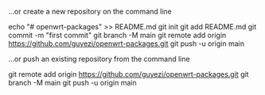 …or create a new repository on the command line

echo "# openwrt-packages" >> README.md
git init
git add README.md
git commit -m "first commit"
git branch -M main
git remote add origin https://github.com/guyezi/openwrt-packages.git
git push -u origin main

…or push an existing repository from the command line

git remote add origin https://github.com/guyezi/openwrt-packages.git
git branch -M main
git push -u origin main
